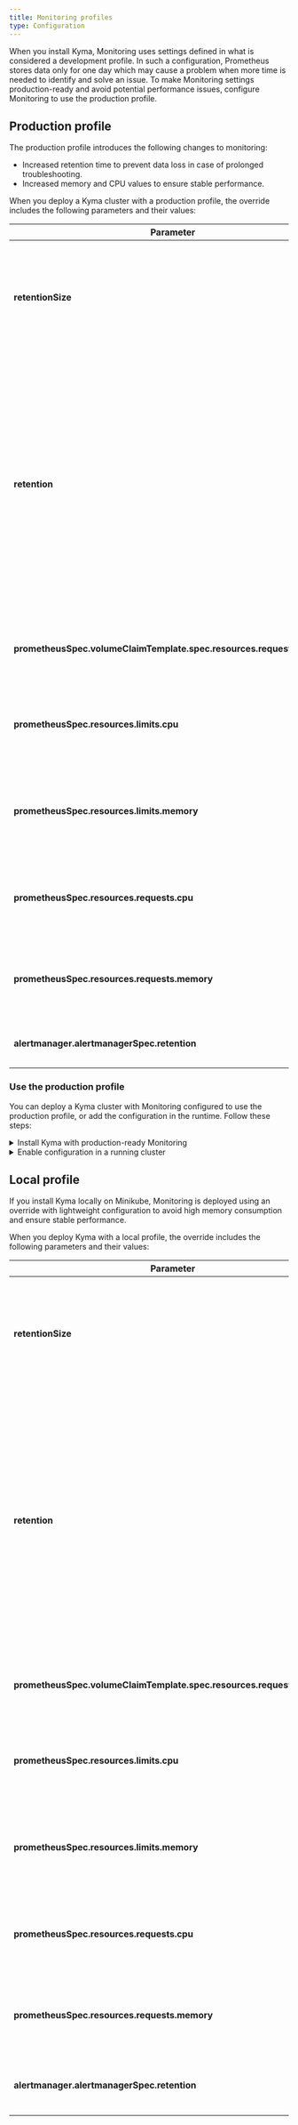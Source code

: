 ```yaml
---
title: Monitoring profiles
type: Configuration
---
```


When you install Kyma, Monitoring uses settings defined in what is considered a development profile. In such a configuration, Prometheus stores data only for one day which may cause a problem when more time is needed to identify and solve an issue.
To make Monitoring settings production-ready and avoid potential performance issues, configure Monitoring to use the production profile.  

## Production profile 

The production profile introduces the following changes to monitoring: 

* Increased retention time to prevent data loss in case of prolonged troubleshooting. 
* Increased memory and CPU values to ensure stable performance. 

When you deploy a Kyma cluster with a production profile, the override includes the following parameters and their values:

 Parameter  | Description  |  Value        |
|-----------|-------------|---------------|
| **retentionSize** | Maximum number of bytes that storage blocks can use. The oldest data will be removed first. | `15GB` |
| **retention** | Time period for which Prometheus stores metrics in-memory. This retention time applies to in-memory storage only. Prometheus stores the recent data in-memory for the specified amount of time to avoid reading the entire data from disk.| `30d` |
| **prometheusSpec.volumeClaimTemplate.spec.resources.requests.storage** | Amount of storage requested by the Prometheus Pod. | `20Gi` |
| **prometheusSpec.resources.limits.cpu** | Maximum number of CPUs that will be made available for Prometheus Pod to use | `600m` |
| **prometheusSpec.resources.limits.memory** | Maximum amount of memory that will be made available for the Prometheus Pod to use. | `2Gi` |
| **prometheusSpec.resources.requests.cpu** |  Number of CPUs requested by the Prometheus Pod to operate.| `300m` |
| **prometheusSpec.resources.requests.memory** | Amount of memory requested by the Prometheus Pod to operate. | `1Gi` |
| **alertmanager.alertmanagerSpec.retention** | Time period for which Alertmanager retains data.  | `240h` |

### Use the production profile

You can deploy a Kyma cluster with Monitoring configured to use the production profile, or add the configuration in the runtime. Follow these steps:

<div tabs>
  <details>
  <summary>
  Install Kyma with production-ready Monitoring
 </summary>

Follow these steps to update the settings for Prometheus and Alertmanager.

1. Create an appropriate Kubernetes cluster for Kyma in your host environment.

2. Apply an override that forces Monitoring to use the production profile:

  ```bash
  cat <<EOF | kubectl apply -f -
  ---
  apiVersion: v1
  kind: ConfigMap
  metadata:
    name: monitoring-overrides
    namespace: kyma-installer
    labels:
      installer: overrides
      component: monitoring
      kyma-project.io/installation: ""
  data:
    prometheus.prometheusSpec.retentionSize: "15GB"
    prometheus.prometheusSpec.retention: "30d"
    prometheus.prometheusSpec.storageSpec.volumeClaimTemplate.spec.resources.requests.storage: "20Gi"
    prometheus.prometheusSpec.resources.limits.cpu: "600m"
    prometheus.prometheusSpec.resources.limits.memory: "2Gi"
    prometheus.prometheusSpec.resources.requests.cpu: "300m"
    prometheus.prometheusSpec.resources.requests.memory: "1Gi"
    alertmanager.alertmanagerSpec.retention: "240h"
    EOF
  ```

  </details>
  <details>
  <summary>
  Enable configuration in a running cluster
  </summary>

  1. Apply an override that forces Monitoring to use the production profile:

    ```bash
    cat <<EOF | kubectl apply -f -
    ---
    apiVersion: v1
    kind: ConfigMap
    metadata:
      name: monitoring-overrides
      namespace: kyma-installer
      labels:
        installer: overrides
        component: monitoring
        kyma-project.io/installation: ""
    data:
      prometheus.prometheusSpec.retentionSize: "15GB"
      prometheus.prometheusSpec.retention: "30d"
      prometheus.prometheusSpec.storageSpec.volumeClaimTemplate.spec.resources.requests.storage: "20Gi"
      prometheus.prometheusSpec.resources.limits.cpu: "600m"
      prometheus.prometheusSpec.resources.limits.memory: "2Gi"
      prometheus.prometheusSpec.resources.requests.cpu: "300m"
      prometheus.prometheusSpec.resources.requests.memory: "1Gi"
      alertmanager.alertmanagerSpec.retention: "240h"
    EOF
    ```
  2. Run the [cluster update procedure](/root/kyma/#installation-update-kyma).

  </details>
</div>

## Local profile 

If you install Kyma locally on Minikube, Monitoring is deployed using an override with lightweight configuration to avoid high memory consumption and ensure stable performance. 

When you deploy Kyma with a local profile, the override includes the following parameters and their values:

 Parameter  | Description |  Value       |
|-----------|-------------|---------------|
| **retentionSize** | Maximum number of bytes that storage blocks can use. The oldest data will be removed first. | `500MB` |
| **retention** | Period for which Prometheus stores metrics in-memory. This retention time applies to in-memory storage only. Prometheus stores the recent data in-memory for the specified amount of time to avoid reading the entire data from disk.| `2h` |
| **prometheusSpec.volumeClaimTemplate.spec.resources.requests.storage** | Amount of storage requested by the Prometheus Pod. | `1Gi` |
| **prometheusSpec.resources.limits.cpu** | Maximum number of CPUs that will be made available for Prometheus Pod to use | `300m` |
| **prometheusSpec.resources.limits.memory** | Maximum amount of memory that will be made available for the Prometheus Pod to use. | `250Mi` |
| **prometheusSpec.resources.requests.cpu** |  Number of CPUs requested by the Prometheus Pod to operate.| `200m` |
| **prometheusSpec.resources.requests.memory** | Amount of memory requested by the Prometheus Pod to operate. | `200Mi` |
| **alertmanager.alertmanagerSpec.retention** | Time duration Alertmanager retains data for.  | `1h` |
